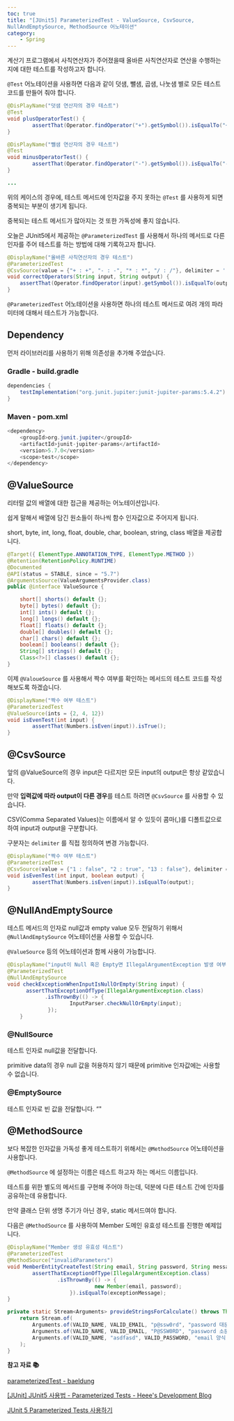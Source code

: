 ```yaml
---
toc: true
title: "[JUnit5] ParameterizedTest - ValueSource, CsvSource, 
NullAndEmptySource, MethodSource 어노테이션"
category:
    - Spring
---
```


계산기 프로그램에서 사칙연산자가 주어졌을때 올바른 사칙연산자로 연산을 
수행하는지에 대한 테스트를 작성하고자 합니다.

`@Test` 어노테이션을 사용하면 다음과 같이 덧샘, 뺄샘, 곱샘, 나눗샘 별로 모든 
테스트 코드를 만들어 줘야 합니다.

```java
@DisPlayName("덧샘 연산자의 경우 테스트")
@Test
void plusOperatorTest() {
		assertThat(Operator.findOperator("+").getSymbol()).isEqualTo("+");
}

@DisPlayName("뺄샘 연산자의 경우 테스트")
@Test
void minusOperatorTest() {
		assertThat(Operator.findOperator("-").getSymbol()).isEqualTo("-");
}

...
```

위의 케이스의 경우에, 테스트 메서드에 인자값을 주지 못하는 `@Test` 를 
사용하게 되면 중복되는 부분이 생기게 됩니다.

중복되는 테스트 메서드가 많아지는 것 또한 가독성에 좋지 않습니다.

오늘은 JUnit5에서 제공하는 `@ParameterizedTest` 를 사용해서 하나의 
메서드로 다른 인자를 주어 테스트를 하는 방법에 대해 기록하고자 합니다.

```java
@DisplayName("올바른 사칙연산자의 경우 테스트")
@ParameterizedTest
@CsvSource(value = {"+ : +", "- : -", "* : *", "/ : /"}, delimiter = ':')
void correctOperators(String input, String output) {
    assertThat(Operator.findOperator(input).getSymbol()).isEqualTo(output);
}
```

`@ParameterizedTest` 어노테이션을 사용하면 하나의 테스트 메서드로 여려 
개의 파라미터에 대해서 테스트가 가능합니다. 

## Dependency

먼저 라이브러리를 사용하기 위해 의존성을 추가해 주었습니다.

### Gradle - build.gradle

```java
dependencies {
	testImplementation("org.junit.jupiter:junit-jupiter-params:5.4.2")
}
```

### Maven - pom.xml

```java
<dependency>
    <groupId>org.junit.jupiter</groupId>
    <artifactId>junit-jupiter-params</artifactId>
    <version>5.7.0</version>
    <scope>test</scope>
</dependency>
```

## @ValueSource

리터럴 값의 배열에 대한 접근을 제공하는 어노테이션입니다.

쉽게 말해서 배열에 담긴 원소들이 하나씩 함수 인자값으로 주어지게 됩니다.

short, byte, int, long, float, double, char, boolean, string, 
class 배열을 제공합니다.

```java
@Target({ ElementType.ANNOTATION_TYPE, ElementType.METHOD })
@Retention(RetentionPolicy.RUNTIME)
@Documented
@API(status = STABLE, since = "5.7")
@ArgumentsSource(ValueArgumentsProvider.class)
public @interface ValueSource {

	short[] shorts() default {};
	byte[] bytes() default {};
	int[] ints() default {};
	long[] longs() default {};
	float[] floats() default {};
	double[] doubles() default {};
	char[] chars() default {};
	boolean[] booleans() default {};
	String[] strings() default {};
	Class<?>[] classes() default {};
}
```

이제 `@ValoueSource` 를 사용해서 짝수 여부를 확인하는 메서드의 테스트 
코드를 작성해보도록 하겠습니다.

```java
@DisplayName("짝수 여부 테스트")
@ParameterizedTest
@ValueSource(ints = {2, 4, 12})
void isEvenTest(int input) {
		assertThat(Numbers.isEven(input)).isTrue();
}
```

## @CsvSource

앞의 @ValueSource의 경우 input은 다르지만 모든 input의 output은 항상 
같았습니다.

만약 **입력값에 따라 output이 다른 경우**를 테스트 하려면 `@CsvSource` 
를 사용할 수 있습니다.

CSV(Comma Separated Values)는 이름에서 알 수 있듯이 콤마(,)를 
디폴트값으로 하여 input과 output을 구분합니다.

구분자는 `delimiter` 를 직접 정의하여 변경 가능합니다.

```java
@DisplayName("짝수 여부 테스트")
@ParameterizedTest
@CsvSource(value = {"1 : false", "2 : true", "13 : false"}, delimiter = ':')
void isEvenTest(int input, boolean output) {
		assertThat(Numbers.isEven(input)).isEqualTo(output);
}
```

## @NullAndEmptySource

테스트 메서드의 인자로 null값과 empty value 모두 전달하기 위해서 
`@NullAndEmptySource` 어노테이션을 사용할 수 있습니다.

`@ValueSource` 등의 어노테이션과 함께 사용이 가능합니다.

```java
@DisplayName("input이 Null 혹은 Empty면 IllegalArgumentException 발생 여부 테스트")
@ParameterizedTest
@NullAndEmptySource
void checkExceptionWhenInputIsNullOrEmpty(String input) {
      assertThatExceptionOfType(IllegalArgumentException.class)
            .isThrownBy(() -> {
                    InputParser.checkNullOrEmpty(input);
             });
    }
```

### @NullSource

테스트 인자로 null값을 전달합니다.

primitive data의 경우 null 값을 허용하지 않기 때문에 primitive 
인자값에는 사용할 수 없습니다.

### @EmptySource

테스트 인자로 빈 값을 전달합니다. “"

## @MethodSource

보다 복잡한 인자값을 가독성 좋게 테스트하기 위해서는 `@MethodSource` 
어노테이션을 사용합니다.

`@MethodSource` 에 설정하는 이름은 테스트 하고자 하는 메서드 이름입니다.

테스트를 위한 별도의 메서드를 구현해 주어야 하는데, 덕분에 다른 테스트 간에 
인자를 공유하는데 유용합니다.

만약 클래스 단위 생명 주기가 아닌 경우, static 메서드여야 합니다.

다음은 `@MethodSource` 를 사용하여 Member 도메인 유효성 테스트를 진행한 
예제입니다.

```java
@DisplayName("Member 생성 유효성 테스트")
@ParameterizedTest
@MethodSource("invalidParameters")
void MemberEntityCreateTest(String email, String password, String message, String exceptionMessage) {
		assertThatExceptionOfType(IllegalArgumentException.class)
				.isThrownBy(() -> {
							new Member(email, password);
					}).isEqualTo(exceptionMessage);
}

private static Stream<Arguments> provideStringsForCalculate() throws Throwable {
    return Stream.of(
        Arguments.of(VALID_NAME, VALID_EMAIL, "p@ssw0rd", "password 대문자 제외", PASSWORD_NOT_MATCH_MESSAGE),
        Arguments.of(VALID_NAME, VALID_EMAIL, "P@SSW0RD", "password 소문자 제외", PASSWORD_NOT_MATCH_MESSAGE),
        Arguments.of(VALID_NAME, "asdfasd", VALID_PASSWORD, "email 양식 틀림", EMAIL_NOT_MATCH_MESSAGE)
    );
}
```

**참고 자료 📚**

[parameterizedTest - baeldung](https://www.baeldung.com/parameterized-tests-junit-5)

[[JUnit] JUnit5 사용법 - Parameterized Tests - Heee's Development Blog](https://gmlwjd9405.github.io/2019/11/27/junit5-guide-parameterized-test.html)

[JUnit 5 Parameterized Tests 사용하기](https://dublin-java.tistory.com/56)